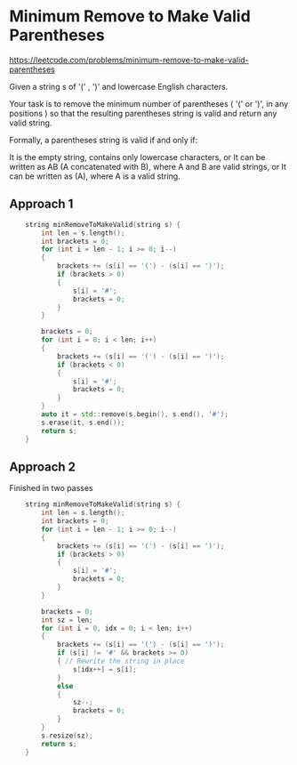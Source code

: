 # Minimum Remove to Make Valid Parentheses

https://leetcode.com/problems/minimum-remove-to-make-valid-parentheses

Given a string s of '(' , ')' and lowercase English characters.

Your task is to remove the minimum number of parentheses ( '(' or ')', in any positions ) so that the resulting parentheses string is valid and return any valid string.

Formally, a parentheses string is valid if and only if:

It is the empty string, contains only lowercase characters, or
It can be written as AB (A concatenated with B), where A and B are valid strings, or
It can be written as (A), where A is a valid string.

## Approach 1

``` C++
    string minRemoveToMakeValid(string s) {
        int len = s.length();
        int brackets = 0;
        for (int i = len - 1; i >= 0; i--)
        {
            brackets += (s[i] == '(') - (s[i] == ')'); 
            if (brackets > 0)
            {
                s[i] = '#';
                brackets = 0;
            }
        }

        brackets = 0;
        for (int i = 0; i < len; i++)
        {
            brackets += (s[i] == '(') - (s[i] == ')'); 
            if (brackets < 0)
            {
                s[i] = '#';
                brackets = 0;
            }
        }
        auto it = std::remove(s.begin(), s.end(), '#');
        s.erase(it, s.end());
        return s;
    }
```

## Approach 2

Finished  in two passes
``` C++
    string minRemoveToMakeValid(string s) {
        int len = s.length();
        int brackets = 0;
        for (int i = len - 1; i >= 0; i--)
        {
            brackets += (s[i] == '(') - (s[i] == ')'); 
            if (brackets > 0)
            {
                s[i] = '#';
                brackets = 0;
            }
        }

        brackets = 0;
        int sz = len;
        for (int i = 0, idx = 0; i < len; i++)
        {
            brackets += (s[i] == '(') - (s[i] == ')');
            if (s[i] != '#' && brackets >= 0)
            { // Rewrite the string in place
                s[idx++] = s[i]; 
            }
            else 
            {
                sz--;
                brackets = 0;
            }
        }
        s.resize(sz);
        return s;
    }
```

